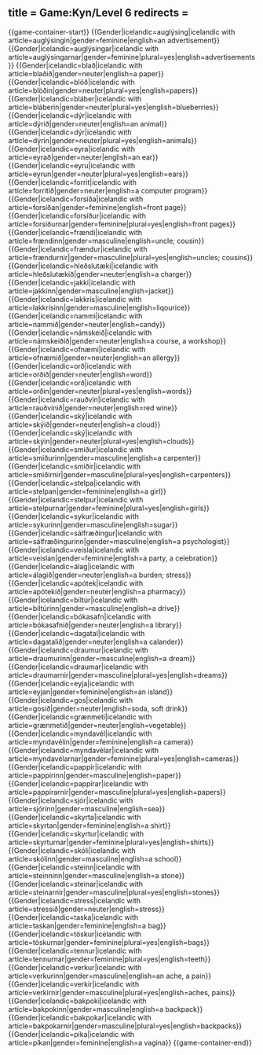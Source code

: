 title = Game:Kyn/Level 6
redirects =
---

{{game-container-start}}
{{Gender|icelandic=auglýsing|icelandic with article=auglýsingin|gender=feminine|english=an advertisement}}
{{Gender|icelandic=auglýsingar|icelandic with article=auglýsingarnar|gender=feminine|plural=yes|english=advertisements}}
{{Gender|icelandic=blað|icelandic with article=blaðið|gender=neuter|english=a paper}}
{{Gender|icelandic=blöð|icelandic with article=blöðin|gender=neuter|plural=yes|english=papers}}
{{Gender|icelandic=bláber|icelandic with article=bláberin|gender=neuter|plural=yes|english=blueberries}}
{{Gender|icelandic=dýr|icelandic with article=dýrið|gender=neuter|english=an animal}}
{{Gender|icelandic=dýr|icelandic with article=dýrin|gender=neuter|plural=yes|english=animals}}
{{Gender|icelandic=eyra|icelandic with article=eyrað|gender=neuter|english=an ear}}
{{Gender|icelandic=eyru|icelandic with article=eyrun|gender=neuter|plural=yes|english=ears}}
{{Gender|icelandic=forrit|icelandic with article=forritið|gender=neuter|english=a computer program}}
{{Gender|icelandic=forsíða|icelandic with article=forsíðan|gender=feminine|english=front page}}
{{Gender|icelandic=forsíður|icelandic with article=forsíðurnar|gender=feminine|plural=yes|english=front pages}}
{{Gender|icelandic=frændi|icelandic with article=frændinn|gender=masculine|english=uncle; cousin}}
{{Gender|icelandic=frændur|icelandic with article=frændurnir|gender=masculine|plural=yes|english=uncles; cousins}}
{{Gender|icelandic=hleðslutæki|icelandic with article=hleðslutækið|gender=neuter|english=a charger}}
{{Gender|icelandic=jakki|icelandic with article=jakkinn|gender=masculine|english=jacket}}
{{Gender|icelandic=lakkrís|icelandic with article=lakkrísinn|gender=masculine|english=liqourice}}
{{Gender|icelandic=nammi|icelandic with article=nammið|gender=neuter|english=candy}}
{{Gender|icelandic=námskeið|icelandic with article=námskeiðið|gender=neuter|english=a course, a workshop}}
{{Gender|icelandic=ofnæmi|icelandic with article=ofnæmið|gender=neuter|english=an allergy}}
{{Gender|icelandic=orð|icelandic with article=orðið|gender=neuter|english=word}}
{{Gender|icelandic=orð|icelandic with article=orðin|gender=neuter|plural=yes|english=words}}
{{Gender|icelandic=rauðvín|icelandic with article=rauðvínið|gender=neuter|english=red wine}}
{{Gender|icelandic=ský|icelandic with article=skýið|gender=neuter|english=a cloud}}
{{Gender|icelandic=ský|icelandic with article=skýin|gender=neuter|plural=yes|english=clouds}}
{{Gender|icelandic=smiður|icelandic with article=smiðurinn|gender=masculine|english=a carpenter}}
{{Gender|icelandic=smiðir|icelandic with article=smiðirnir|gender=masculine|plural=yes|english=carpenters}}
{{Gender|icelandic=stelpa|icelandic with article=stelpan|gender=feminine|english=a girl}}
{{Gender|icelandic=stelpur|icelandic with article=stelpurnar|gender=feminine|plural=yes|english=girls}}
{{Gender|icelandic=sykur|icelandic with article=sykurinn|gender=masculine|english=sugar}}
{{Gender|icelandic=sálfræðingur|icelandic with article=sálfræðingurinn|gender=masculine|english=a psychologist}}
{{Gender|icelandic=veisla|icelandic with article=veislan|gender=feminine|english=a party, a celebration}}
{{Gender|icelandic=álag|icelandic with article=álagið|gender=neuter|english=a burden; stress}}
{{Gender|icelandic=apótek|icelandic with article=apótekið|gender=neuter|english=a pharmacy}}
{{Gender|icelandic=bíltúr|icelandic with article=bíltúrinn|gender=masculine|english=a drive}}
{{Gender|icelandic=bókasafn|icelandic with article=bókasafnið|gender=neuter|english=a library}}
{{Gender|icelandic=dagatal|icelandic with article=dagatalið|gender=neuter|english=a calander}}
{{Gender|icelandic=draumur|icelandic with article=draumurinn|gender=masculine|english=a dream}}
{{Gender|icelandic=draumar|icelandic with article=draumarnir|gender=masculine|plural=yes|english=dreams}}
{{Gender|icelandic=eyja|icelandic with article=eyjan|gender=feminine|english=an island}}
{{Gender|icelandic=gos|icelandic with article=gosið|gender=neuter|english=soda, soft drink}}
{{Gender|icelandic=grænmeti|icelandic with article=grænmetið|gender=neuter|english=vegetable}}
{{Gender|icelandic=myndavél|icelandic with article=myndavélin|gender=feminine|english=a camera}}
{{Gender|icelandic=myndavélar|icelandic with article=myndavélarnar|gender=feminine|plural=yes|english=cameras}}
{{Gender|icelandic=pappír|icelandic with article=pappírinn|gender=masculine|english=paper}}
{{Gender|icelandic=pappírar|icelandic with article=pappírarnir|gender=masculine|plural=yes|english=papers}}
{{Gender|icelandic=sjór|icelandic with article=sjórinn|gender=masculine|english=sea}}
{{Gender|icelandic=skyrta|icelandic with article=skyrtan|gender=feminine|english=a shirt}}
{{Gender|icelandic=skyrtur|icelandic with article=skyrturnar|gender=feminine|plural=yes|english=shirts}}
{{Gender|icelandic=skóli|icelandic with article=skólinn|gender=masculine|english=a school}}
{{Gender|icelandic=steinn|icelandic with article=steinninn|gender=masculine|english=a stone}}
{{Gender|icelandic=steinar|icelandic with article=steinarnir|gender=masculine|plural=yes|english=stones}}
{{Gender|icelandic=stress|icelandic with article=stressið|gender=neuter|english=stress}}
{{Gender|icelandic=taska|icelandic with article=taskan|gender=feminine|english=a bag}}
{{Gender|icelandic=töskur|icelandic with article=töskurnar|gender=feminine|plural=yes|english=bags}}
{{Gender|icelandic=tennur|icelandic with article=tennurnar|gender=feminine|plural=yes|english=teeth}}
{{Gender|icelandic=verkur|icelandic with article=verkurinn|gender=masculine|english=an ache, a pain}}
{{Gender|icelandic=verkir|icelandic with article=verkirnir|gender=masculine|plural=yes|english=aches, pains}}
{{Gender|icelandic=bakpoki|icelandic with article=bakpokinn|gender=masculine|english=a backpack}}
{{Gender|icelandic=bakpokar|icelandic with article=bakpokarnir|gender=masculine|plural=yes|english=backpacks}}
{{Gender|icelandic=píka|icelandic with article=píkan|gender=feminine|english=a vagina}}
{{game-container-end}}